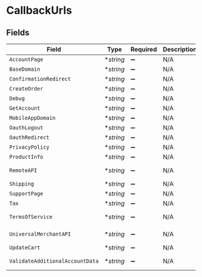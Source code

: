 # CallbackUrls


## Fields

| Field                                         | Type                                          | Required                                      | Description                                   | Example                                       |
| --------------------------------------------- | --------------------------------------------- | --------------------------------------------- | --------------------------------------------- | --------------------------------------------- |
| `AccountPage`                                 | **string*                                     | :heavy_minus_sign:                            | N/A                                           | https://www.example.com/account               |
| `BaseDomain`                                  | **string*                                     | :heavy_minus_sign:                            | N/A                                           | https://www.example.com/                      |
| `ConfirmationRedirect`                        | **string*                                     | :heavy_minus_sign:                            | N/A                                           | https://www.example.com/bolt/redirect         |
| `CreateOrder`                                 | **string*                                     | :heavy_minus_sign:                            | N/A                                           | https://www.example.com/bolt/order            |
| `Debug`                                       | **string*                                     | :heavy_minus_sign:                            | N/A                                           | https://www.example.com/bolt/debug            |
| `GetAccount`                                  | **string*                                     | :heavy_minus_sign:                            | N/A                                           | https://www.example.com/bolt/account          |
| `MobileAppDomain`                             | **string*                                     | :heavy_minus_sign:                            | N/A                                           | https://m.example.com/                        |
| `OauthLogout`                                 | **string*                                     | :heavy_minus_sign:                            | N/A                                           | https://www.example.com/bolt/logout           |
| `OauthRedirect`                               | **string*                                     | :heavy_minus_sign:                            | N/A                                           | https://www.example.com/bolt/oauth            |
| `PrivacyPolicy`                               | **string*                                     | :heavy_minus_sign:                            | N/A                                           | https://www.example.com/privacy-policy        |
| `ProductInfo`                                 | **string*                                     | :heavy_minus_sign:                            | N/A                                           | https://www.example.com/bolt/product          |
| `RemoteAPI`                                   | **string*                                     | :heavy_minus_sign:                            | N/A                                           | https://www.example.com/bolt/remote-api       |
| `Shipping`                                    | **string*                                     | :heavy_minus_sign:                            | N/A                                           | https://www.example.com/bolt/shipping         |
| `SupportPage`                                 | **string*                                     | :heavy_minus_sign:                            | N/A                                           | https://www.example.com/help                  |
| `Tax`                                         | **string*                                     | :heavy_minus_sign:                            | N/A                                           | https://www.example.com/bolt/tax              |
| `TermsOfService`                              | **string*                                     | :heavy_minus_sign:                            | N/A                                           | https://www.example.com/terms-of-service      |
| `UniversalMerchantAPI`                        | **string*                                     | :heavy_minus_sign:                            | N/A                                           | https://www.example.com/bolt/merchant-api     |
| `UpdateCart`                                  | **string*                                     | :heavy_minus_sign:                            | N/A                                           | https://www.example.com/bolt/cart             |
| `ValidateAdditionalAccountData`               | **string*                                     | :heavy_minus_sign:                            | N/A                                           | https://www.example.com/bolt/validate-account |